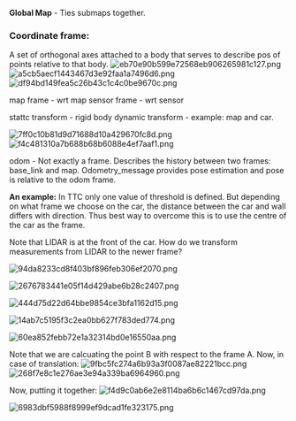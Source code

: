 **Global Map** - Ties submaps together.
### Coordinate frame:
A set of orthogonal axes attached to a body that serves to describe pos of points relative to that body.
![eb70e90b599e72568eb906265981c127.png](../_resources/eb70e90b599e72568eb906265981c127.png)
![a5cb5aecf1443467d3e92faa1a7496d6.png](../_resources/a5cb5aecf1443467d3e92faa1a7496d6.png)
![df94bd149fea5c26b43c1c4c0be9670c.png](../_resources/df94bd149fea5c26b43c1c4c0be9670c.png)

map frame - wrt map
sensor frame - wrt sensor

stattc transform - rigid body
dynamic transform - example: map and car.

![7ff0c10b81d9d71688d10a429670fc8d.png](../_resources/7ff0c10b81d9d71688d10a429670fc8d.png)
![f4c481310a7b688b68b6088e4ef7aaf1.png](../_resources/f4c481310a7b688b68b6088e4ef7aaf1.png)

odom - Not exactly a frame. Describes the history between two frames: base_link and map. 
Odometry_message provides pose estimation and pose is relative to the odom frame.

**An example:**
In TTC only one value of threshold is defined. But depending on what frame we choose on the car, the distance between the car and wall differs with direction.
Thus best way to overcome this is to use the centre of the car as the frame.

Note that LIDAR is at the front of the car. How do we transform measurements from LIDAR to the newer frame?

![94da8233cd8f403bf896feb306ef2070.png](../_resources/94da8233cd8f403bf896feb306ef2070.png)

![2676783441e05f14d429abe6b28c2407.png](../_resources/2676783441e05f14d429abe6b28c2407.png)

![444d75d22d64bbe9854ce3bfa1162d15.png](../_resources/444d75d22d64bbe9854ce3bfa1162d15.png)

![14ab7c5195f3c2ea0bb627f783ded774.png](../_resources/14ab7c5195f3c2ea0bb627f783ded774.png)

![60ea852febb72e1a32314bd0e16550aa.png](../_resources/60ea852febb72e1a32314bd0e16550aa.png)

Note that we are calcuating the point B with respect to the frame A. Now, in case of translation:
![9fbc5fc274a6b93a3f0087ae82221bcc.png](../_resources/9fbc5fc274a6b93a3f0087ae82221bcc.png)
![268f7e8c1e276ae3e94a339ba6964960.png](../_resources/268f7e8c1e276ae3e94a339ba6964960.png)

Now, putting it together:
![f4d9c0ab6e2e8114ba6b6c1467cd97da.png](../_resources/f4d9c0ab6e2e8114ba6b6c1467cd97da.png)

![6983dbf5988f8999ef9dcad1fe323175.png](../_resources/6983dbf5988f8999ef9dcad1fe323175.png)